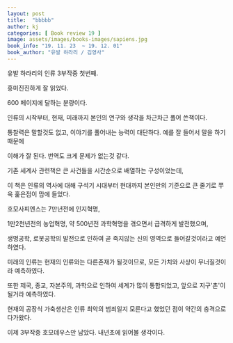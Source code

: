 ```yaml
---
layout: post
title:  "bbbbb"
author: kj
categories: [ Book review 19 ]
image: assets/images/books-images/sapiens.jpg
book_info: "19. 11. 23  ~ 19. 12. 01"
book_author: "유발 하라리 / 김영사"
---
```

유발 하라리의 인류 3부작중 첫번째.

흥미진진하게 잘 읽었다.

600 페이지에 달하는 분량이다.

인류의 시작부터, 현재, 미래까지 본인의 연구와 생각을 차근차근 풀어 쓴책이다.

통찰력은 말할것도 없고, 이야기를 풀어내는 능력이 대단하다. 예를 잘 들어서 말을 하기 때문에

이해가 잘 된다. 번역도 크게 문제가 없는것 같다.

기존 세계사 관련책은 큰 사건들을 시간순으로 배열하는 구성이었는데,

이 책은 인류의 역사에 대해 구석기 시대부터 현대까지 본인만의 기준으로 큰 줄기로 쭈욱 훑은점이 맘에 들었다.

호모사피엔스는 7만년전에 인지혁명,

1만2천년전의 농업혁명, 약 500년전 과학혁명을 겪으면서 급격하게 발전했으며,

생명공학, 로봇공학의 발전으로 인하여 곧 죽지않는 신의 영역으로 들어갈것이라고 예언하였다.

미래의 인류는 현재의 인류와는 다른존재가 될것이므로, 모든 가치와 사상이 무너질것이라 예측하였다.

또한 제국, 종교, 자본주의, 과학으로 인하여 세계가 많이 통합되었고, 앞으로 지구'촌'이 될거라 예측하였다.

현재의 공장식 가축생산은 인류 최악의 범죄일지 모른다고 했었던 점이 약간의 충격으로 다가왔다.

이제 3부작중 호모데우스만 남았다. 내년초에 읽어볼 생각이다.

